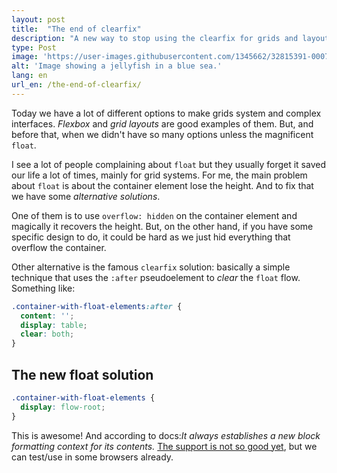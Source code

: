 ```yaml
---
layout: post
title:  "The end of clearfix"
description: "A new way to stop using the clearfix for grids and layouts."
type: Post
image: 'https://user-images.githubusercontent.com/1345662/32815391-00071d56-c99b-11e7-9a91-898127f9ac8d.jpg'
alt: 'Image showing a jellyfish in a blue sea.'
lang: en
url_en: /the-end-of-clearfix/
---
```


Today we have a lot of different options to make grids system and complex interfaces. _Flexbox_ and _grid layouts_ are good examples of them. But, and before that, when we didn't have so many options unless the magnificent `float`.

I see a lot of people complaining about `float` but they usually forget it saved our life a lot of times, mainly for grid systems. For me, the main problem about `float` is about the container element lose the height. And to fix that we have some _alternative solutions_.

One of them is to use `overflow: hidden` on the container element and magically it recovers the height. But, on the other hand, if you have some specific design to do, it could be hard as we just hid everything that overflow the container.

Other alternative is the famous `clearfix` solution: basically a simple technique that uses the `:after` pseudoelement to _clear_ the `float` flow. Something like:

```css
.container-with-float-elements:after {
  content: '';
  display: table;
  clear: both;
}
```

## The new float solution

```css
.container-with-float-elements {
  display: flow-root;
}
```

This is awesome! And according to docs:_It always establishes a new block formatting context for its contents._ [The support is not so good yet](https://caniuse.com/#feat=flow-root), but we can test/use in some browsers already.
